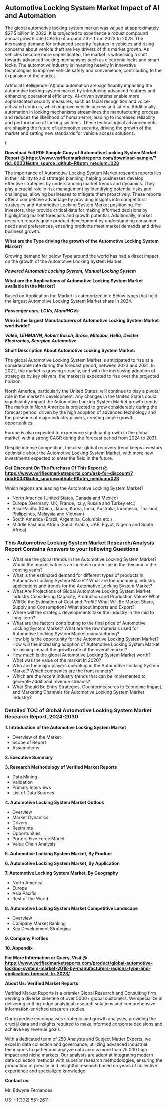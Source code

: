 <h2>Automotive Locking System Market Impact of AI and Automation</h2><p>The global automotive locking system market was valued at approximately $27.5 billion in 2022. It is projected to experience a robust compound annual growth rate (CAGR) of around 7.3% from 2023 to 2028. The increasing demand for enhanced security features in vehicles and rising concerns about vehicle theft are key drivers of this market growth. As vehicles become more sophisticated, the market is witnessing a shift towards advanced locking mechanisms such as electronic locks and smart locks. The automotive industry is investing heavily in innovative technologies to improve vehicle safety and convenience, contributing to the expansion of the market.</p><p>Artificial Intelligence (AI) and automation are significantly impacting the automotive locking system market by introducing advanced features and enhancing operational efficiency. AI-driven systems enable more sophisticated security measures, such as facial recognition and voice-activated controls, which improve vehicle access and safety. Additionally, automation in locking mechanisms streamlines the manufacturing process and reduces the likelihood of human error, leading to increased reliability and performance of locking systems. These technological advancements are shaping the future of automotive security, driving the growth of the market and setting new standards for vehicle access solutions.</p>t</p><p id="" class=""><strong>Download Full PDF Sample Copy of Automotive Locking System Market Report @ <a href="https://www.verifiedmarketreports.com/download-sample/?rid=60331&utm_source=github-R&utm_medium=028" target="_blank">https://www.verifiedmarketreports.com/download-sample/?rid=60331&utm_source=github-R&utm_medium=028</a></strong></p><p>The importance of&nbsp;Automotive Locking System Market research reports lies in their ability to aid strategic planning, helping businesses develop effective strategies by understanding market trends and dynamics. They play a crucial role in risk management by identifying potential risks and challenges, allowing businesses to mitigate them proactively. These reports offer a competitive advantage by providing insights into competitors' strategies and Automotive Locking System Market positioning. For investors, they provide critical data for making informed decisions by highlighting market forecasts and growth potential. Additionally, market research reports guide product development by understanding consumer needs and preferences, ensuring products meet market demands and drive business growth.</p><p><strong>What are the&nbsp;Type driving the growth of the Automotive Locking System Market?</strong></p><p id="" class="">Growing demand for below Type around the world has had a direct impact on the growth of the Automotive Locking System Market:</p><em><strong>Powered Automatic Locking System, Manual Locking System</strong></em></p><strong>What are the&nbsp;Applications&nbsp;of Automotive Locking System Market available in the Market?</strong></p><p id="" class="">Based on Application the Market is categorized into Below types that held the largest Automotive Locking System Market share In 2024.</p><em><strong>Passenger cars, LCVs, MandHCVs</strong></em></p><strong>Who is the largest Manufacturers of Automotive Locking System Market worldwide?</strong></p><p><em><strong>Valeo, LEHMANN, Robert Bosch, Brose, Mitsuba, Hella, Deister Electronics, Scorpion Automotive</strong></em></p><p id="" class=""><strong>Short Description About Automotive Locking System Market:</strong></p><p>The global Automotive Locking System Market is anticipated to rise at a considerable rate during the forecast period, between 2023 and 2031. In 2022, the market is growing steadily, and with the increasing adoption of strategies by key players, the market is expected to rise over the projected horizon.</p><p>North America, particularly the United States, will continue to play a pivotal role in the market's development. Any changes in the United States could significantly impact the Automotive Locking System Market growth trends. The market in North America is projected to grow considerably during the forecast period, driven by the high adoption of advanced technology and the presence of major industry players, creating ample growth opportunities.</p><p>Europe is also expected to experience significant growth in the global market, with a strong CAGR during the forecast period from 2024 to 2031.</p><p>Despite intense competition, the clear global recovery trend keeps investors optimistic about the Automotive Locking System Market, with more new investments expected to enter the field in the future.</p><p id="" class=""><strong>Get Discount On The Purchase Of This Report @ <a href="https://www.verifiedmarketreports.com/ask-for-discount/?rid=60331&utm_source=github-R&utm_medium=028" target="_blank">https://www.verifiedmarketreports.com/ask-for-discount/?rid=60331&utm_source=github-R&utm_medium=028</a></strong></p>Which regions are leading the Automotive Locking System Market?</p><ul><li>North America (United States, Canada and Mexico)</li><li>Europe (Germany, UK, France, Italy, Russia and Turkey etc.)</li><li>Asia-Pacific (China, Japan, Korea, India, Australia, Indonesia, Thailand, Philippines, Malaysia and Vietnam)</li><li>South America (Brazil, Argentina, Columbia etc.)</li><li>Middle East and Africa (Saudi Arabia, UAE, Egypt, Nigeria and South Africa)</li></ul><h3 id="" class="">This Automotive Locking System Market Research/Analysis Report Contains Answers to your following Questions</h3><ul><li>What are the global trends in the Automotive Locking System Market? Would the market witness an increase or decline in the demand in the coming years?</li><li>What is the estimated demand for different types of products in Automotive Locking System Market? What are the upcoming industry applications and trends for the Automotive Locking System Market?</li><li>What Are Projections of Global Automotive Locking System Market Industry Considering Capacity, Production and Production Value? What Will Be the Estimation of Cost and Profit? What Will Be Market Share, Supply and Consumption? What about imports and Export?</li><li>Where will the strategic developments take the industry in the mid to long-term?</li><li>What are the factors contributing to the final price of Automotive Locking System Market? What are the raw materials used for Automotive Locking System Market manufacturing?</li><li>How big is the opportunity for the Automotive Locking System Market? How will the increasing adoption of Automotive Locking System Market for mining impact the growth rate of the overall market?</li><li>How much is the global Automotive Locking System Market worth? What was the value of the market In 2020?</li><li>Who are the major players operating in the Automotive Locking System Market? Which companies are the front runners?</li><li>Which are the recent industry trends that can be implemented to generate additional revenue streams?</li><li>What Should Be Entry Strategies, Countermeasures to Economic Impact, and Marketing Channels for Automotive Locking System Market Industry?</li></ul><h3 id="" class="">Detailed TOC of Global Automotive Locking System Market Research Report, 2024-2030</h3><p id="" class=""><strong>1. Introduction of the Automotive Locking System Market</strong></p><ul><li>Overview of the Market</li><li>Scope of Report</li><li>Assumptions</li></ul><p id="" class=""><strong>2. Executive Summary</strong></p><p id="" class=""><strong>3. Research Methodology of Verified Market Reports</strong></p><ul><li>Data Mining</li><li>Validation</li><li>Primary Interviews</li><li>List of Data Sources</li></ul><p id="" class=""><strong>4. Automotive Locking System Market Outlook</strong></p><ul><li>Overview</li><li>Market Dynamics</li><li>Drivers</li><li>Restraints</li><li>Opportunities</li><li>Porters Five Force Model</li><li>Value Chain Analysis</li></ul><p id="" class=""><strong>5. Automotive Locking System Market, By Product</strong></p><p id="" class=""><strong>6. Automotive Locking System Market, By Application</strong></p><p id="" class=""><strong>7. Automotive Locking System Market, By Geography</strong></p><ul><li>North America</li><li>Europe</li><li>Asia Pacific</li><li>Rest of the World</li></ul><p id="" class=""><strong>8. Automotive Locking System Market Competitive Landscape</strong></p><ul><li>Overview</li><li>Company Market Ranking</li><li>Key Development Strategies</li></ul><p id="" class=""><strong>9. Company Profiles</strong></p><p id="" class=""><strong>10. Appendix</strong></p><p id="" class=""><strong>For More Information or Query, Visit @ <a href="https://www.verifiedmarketreports.com/product/global-automotive-locking-system-market-2018-by-manufacturers-regions-type-and-application-forecast-to-2023/" target="_blank">https://www.verifiedmarketreports.com/product/global-automotive-locking-system-market-2018-by-manufacturers-regions-type-and-application-forecast-to-2023/</a></strong></p><p id="" class=""><strong>About Us: Verified Market Reports</strong></p><p id="" class="">Verified Market Reports is a premier Global Research and Consulting firm serving a diverse clientele of over 5000+ global customers. We specialize in delivering cutting-edge analytical research solutions and comprehensive information-enriched research studies.</p><p id="" class="">Our expertise encompasses strategic and growth analyses, providing the crucial data and insights required to make informed corporate decisions and achieve key revenue goals.</p><p id="" class="">With a dedicated team of 250 Analysts and Subject Matter Experts, we excel in data collection and governance, utilizing advanced industrial techniques to gather and analyze data across more than 25,000 high-impact and niche markets. Our analysts are adept at integrating modern data collection methods with superior research methodologies, ensuring the production of precise and insightful research based on years of collective experience and specialized knowledge.</p><p id="" class=""><strong>Contact us:</strong></p><p id="" class="">Mr. Edwyne Fernandes</p><p id="" class="">US: +1(302) 551-2611</p>